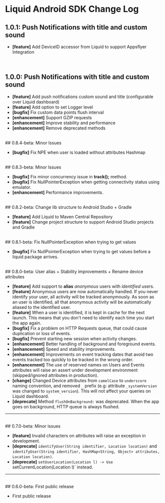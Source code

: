 # Liquid Android SDK Change Log

## 1.0.1: Push Notifications with title and custom sound

  * **[feature]** Add DeviceID accessor from Liquid to support Appsflyer Integration

<br>

## 1.0.0: Push Notifications with title and custom sound

  * **[feature]** Add push notifications custom sound and title (configurable over Liquid dashboard)
  * **[feature]** Add option to set Logger level
  * **[bugfix]** Fix custom data points flush interval
  * **[enhancement]** Support GZIP requests
  * **[enhancement]** Improve stability and performance
  * **[enhancement]** Remove deprecated methods

<br>
## 0.8.4-beta: Minor Issues

* **[bugfix]** Fix NPE when user is loaded without attributes Hashmap

<br>
## 0.8.3-beta: Minor Issues

* **[bugfix]** Fix minor concurrency issue in **track();** method.
* **[bugfix]** Fix NullPointerException when getting connectivity status using emulator.
* **[enhancement]** Performance improvements.

<br>
## 0.8.2-beta: Change lib structure to Android Studio + Gradle

* **[feature]** Add Liquid to Maven Central Repository
* **[feature]** Change project structure to support Android Studio projects and Gradle

<br>
## 0.8.1-beta: Fix NullPointerException when trying to get values

* **[bugfix]** Fix NullPointerException when trying to get values before a liquid package arrives.

<br>
## 0.8.0-beta: User alias + Stability improvements + Rename device attributes

* **[feature]** Add support to **alias** *anonymous* users with *identified* users.
* **[feature]** Anonymous users are now automatically handled. If you never identify your user, all activity will be tracked anonymously. As soon as an user is identified, all that anonymous activity will be automatically aliased to the identified user.
* **[feature]** When a user is identified, it is kept in cache for the next launch. This means that you don't need to identify each time you start the app again.
* **[bugfix]** Fix a problem on HTTP Requests queue, that could cause duplication or loss of events.
* **[bugfix]** Prevent starting new session when activity changes.
* **[enhancement]** Better handling of background and foreground events.
* **[enhancement]** Speed and stability improvements.
* **[enhancement]** Improvements on event tracking dates that avoid two events tracked too quickly to be tracked in the wrong order.
* **[enhancement]** The use of reserved names on Users and Events attributes will raise an assert under development environment (skipped/ignored attributes in production).
* **[change]** Changed Device attributes from `camelCase` to `underscore` naming convention, and removed `_` prefix (e.g: attribute `_systemVersion` was changed to `system_version`). This will not affect your queries on Liquid dashboard.
* **[deprecate]** Method `flushOnBackground:` was deprecated. When the app goes on background, HTTP queue is always flushed.

-----------------

<br>
## 0.7.0-beta: Minor issues

* **[feature]** Invalid characters on attributes will raise an exception in development.
* **[deprecate]** `identifyUser(String identifier, Location location)` and `identifyUser(String identifier,	HashMap<String, Object> attributes, Location location)`.
* **[deprecate]** `setUserLocation(Location l) -> Use `setCurrentLocation(Location l)` instead.

-----------------

<br>
## 0.6.0-beta: First public release

* First public release
